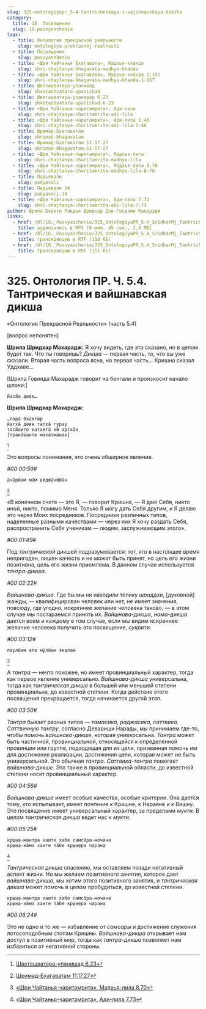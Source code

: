 ```yaml
---
slug: 325-ontologiyapr_5-4-tantricheskaya-i-vajshnavskaya-diksha
category:
  title: 18. Посвящение
  slug: 18-posvyaschenie
tags:
  - title: Онтология прекрасной реальности
    slug: ontologiya-prekrasnoj-realnosti
  - title: Посвящение
    slug: posvyashhenie
  - title: «Шри Чайтанья Бхагавата», Мадхья-кханда
    slug: shri-chajtanya-bhagavata-madhya-khanda
  - title: «Шри Чайтанья Бхагавата», Мадхья-кханда 1.157
    slug: shri-chajtanya-bhagavata-madhya-khanda-1-157
  - title: Шветашватара-упанишад
    slug: shvetashvatara-upanishad
  - title: Шветашватара-упанишад 6.23
    slug: shvetashvatara-upanishad-6-23
  - title: «Шри Чайтанья-чаритамрита», Ади-лила
    slug: shri-chajtanya-charitamrita-adi-lila
  - title: «Шри Чайтанья-чаритамрита», Ади-лила 1.46
    slug: shri-chajtanya-charitamrita-adi-lila-1-46
  - title: Шримад-Бхагаватам
    slug: shrimad-bhagavatam
  - title: Шримад-Бхагаватам 11.17.27
    slug: shrimad-bhagavatam-11-17-27
  - title: «Шри Чайтанья-чаритамрита», Мадхья-лила
    slug: shri-chajtanya-charitamrita-madhya-lila
  - title: «Шри Чайтанья-чаритамрита», Мадхья-лила 8.70
    slug: shri-chajtanya-charitamrita-madhya-lila-8-70
  - title: Падьявали
    slug: padyavali
  - title: Падьявали 14
    slug: padyavali-14
  - title: «Шри Чайтанья-чаритамрита», Ади-лила 7.73
    slug: shri-chajtanya-charitamrita-adi-lila-7-73
author: Шрила Бхакти Ракшак Шридхар Дев-Госвами Махарадж
links:
  - href: /dl/18._Posvyaschenie/325_OntologiyaPR_5.4_SridharMj_Tantricheskaya_i_vaishnavskaya_diksha.mp3
    title: аудиозапись в MP3 (6 мин. 45 сек., 3,4 МБ)
  - href: /dl/18._Posvyaschenie/325_OntologiyaPR_5.4_SridharMj_Tantricheskaya_i_vaishnavskaya_diksha.rtf
    title: транскрипцию в RTF (110 КБ)
  - href: /dl/18._Posvyaschenie/325_OntologiyaPR_5.4_SridharMj_Tantricheskaya_i_vaishnavskaya_diksha.pdf
    title: транскрипцию в PDF (151 КБ)
---
```


# 325.  Онтология ПР. Ч. 5.4. Тантрическая и вайшнавская дикша

«Онтология Прекрасной Реальности» (часть 5.4)

[вопрос непонятен]

**Шрила Шридхар Махарадж:** Я хочу видеть, где это сказано, но в целом будет так. Что ты говоришь? *Дикша* — первая часть, то, что вы уже сказали. Вторая часть вопроса ясна, но первая часть… Кришна сказал Уддхаве…

[Шрила Говинда Махарадж говорит на бенгали и произносит начало *шлоки*:]

    йасйа деве…

**Шрила Шридхар Махарадж:**

    …пара̄ бхактир
    йатха̄ деве татха̄ гурау
    тасйаите катхита̄ хй артха̄х̣
    [прака̄ш́анте маха̄тманах̣]
[^_ftn1]

Это вопросы понимания, это очень обширное явление.

*#00:00:59#*

    а̄ча̄рйам̇ ма̄м̇ вӣджа̄нӣйа̄н
[^_ftn2]

«В конечном счете — это Я, — говорит Кришна, — Я даю Себя, никто иной, никто, помимо Меня. Только Я могу дать Себя другим, и Я делаю это через Моих посредников. Посредники различных типов, наделенные разными качествами — через них Я хочу раздать Себя, распространить Себя ученикам — людям, заслуживающим этого».

*#00:01:49#*

Под *тантрической* дикшей подразумевается: тот, кто в настоящее время непригоден, лишен качеств и не может быть принят, но цель его жизни позитивна, цель его жизни приемлема. В данном случае используется *тантра-дикша*.

*#00:02:22#*

*Вайшнава-дикша*. Где бы мы ни находили толику *шраддхи*, [духовной] жажды, — квалифицирован человек или нет, не имеет значения, повсюду, где угодно, искреннее желание человека таково, — в этом случае мы постараемся принять их. *Вайшнава-дикша*, *нама-дикша* дается всем и каждому в том случае, если мы видим искреннее желание человека получить это посвящение, *сукрити*.

*#00:03:12#*

    лаулйам апи мӯлйам экалам̇
[^_ftn3]

А *тантра* — нечто похожее, но имеет провинциальный характер, тогда как первое явление универсально. *Вайшнава-дикша* универсальна, тогда как *тантрическая* *дикша* в большей или меньшей степени провинциальна, до известной степени. Когда действие этого посвящения прекращается, тогда начинается другой этап.

*#00:03:50#*

*Тантра* бывает разных типов — *тамасика*, *раджасика*, *саттвика*. *Саттвичную* *тантру*, согласно Девариши Нарады, мы принимаем где-то, чтобы помочь *вайшнава-дикше*, которая универсальна. *Тантра* может быть частичной, провинциальной, относящейся к определенной провинции или группе, подходящая для их цели, призванная помочь им для достижения реализации, достижения цели, которая может не быть универсальной. Это обычная *тантра*. *Саттвика-тантра* помогает *вайшнава-дикше*. Это также в провинциальной области, до известной степени носит провинциальный характер.

*#00:04:56#*

*Вайшнава-дикша* имеет особые качества, особые критерии. Она дается тому, кто испытывает, имеет почтение к Кришне, к Нараяне и к Вишну. Это посвящение имеет универсальный характер, за пределами *мукти*. В целом *тантрическая* *дикша* ведет нас к *мукти.*

*#00:05:25#*

    кр̣ш̣н̣а-мантра хаите хабе сам̇са̄ра-мочана
    кр̣ш̣н̣а-на̄ма хаите па̄бе кр̣ш̣н̣ера чаран̣а
[^_ftn4]

*Тантрическая* *дикша* спасению, мы оставляем позади негативный аспект жизни. Но мы желаем позитивного занятия, которое дает *вайшнава-дикша*, мы хотим этого позитивного занятия, и *тантрическая дикша* может помочь в целом пробудиться, до известной степени.

    кр̣ш̣н̣а-мантра хаите хабе сам̇са̄ра-мочана
    кр̣ш̣н̣а-на̄ма хаите па̄бе кр̣ш̣н̣ера чаран̣а

*#00:06:24#*

Это не одно и то же — избавление от *самсары* и достижение служения лотосоподобным стопам Кришны. *Вайшнава-дикша* открывает нам доступ в позитивный мир, тогда как *тантра-дикша* позволяет нам избавиться от негативной стороны.



[^_ftn1]: [Шветашватара-упанишад 6.23](../notes/shvetashvatara-upanishad/shvetashvatara-upanishad-6-23.md)

[^_ftn2]: [Шримад-Бхагаватам 11.17.27](../notes/shrimad-bhagavatam/shrimad-bhagavatam-11-17-27.md)

[^_ftn3]: [«Шри Чайтанья-чаритамрита», Мадхья-лила 8.70](../notes/shri-chajtanya-charitamrita-madhya-lila/shri-chajtanya-charitamrita-madhya-lila-8-70.md)

[^_ftn4]: [«Шри Чайтанья-чаритамрита», Ади-лила 7.73](../notes/shri-chajtanya-charitamrita-adi-lila/shri-chajtanya-charitamrita-adi-lila-7-73.md)

